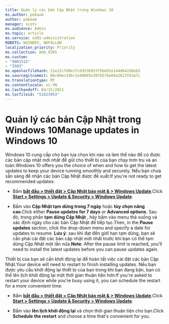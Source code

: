 ```yaml
---
title: Quản lý các bản Cập Nhật trong Windows 10
ms.author: pebaum
author: pebaum
manager: scotv
ms.audience: Admin
ms.topic: article
ms.service: o365-administration
ROBOTS: NOINDEX, NOFOLLOW
localization_priority: Priority
ms.collection: Adm_O365
ms.custom:
- "9001515"
- "3583"
ms.openlocfilehash: 21e22cfd8e1fcd353b953f5bdd2e144d642dbeb2
ms.sourcegitcommit: 8bc60ec34bc1e40685e3976576e04a2623f63a7c
ms.translationtype: MT
ms.contentlocale: vi-VN
ms.lasthandoff: 04/15/2021
ms.locfileid: "51823953"
---
```

# <a name="manage-updates-in-windows-10"></a><span data-ttu-id="500cc-102">Quản lý các bản Cập Nhật trong Windows 10</span><span class="sxs-lookup"><span data-stu-id="500cc-102">Manage updates in Windows 10</span></span>

<span data-ttu-id="500cc-103">Windows 10 cung cấp cho bạn lựa chọn khi nào và làm thế nào để có được các bản cập nhật mới nhất để giữ cho thiết bị của bạn chạy trơn tru và an toàn.</span><span class="sxs-lookup"><span data-stu-id="500cc-103">Windows 10 offers you the choice of when and how to get the latest updates to keep your device running smoothly and securely.</span></span> <span data-ttu-id="500cc-104">Nếu bạn chưa sẵn sàng để nhận các bản Cập Nhật được đề xuất:</span><span class="sxs-lookup"><span data-stu-id="500cc-104">If you're not ready to get recommended updates:</span></span>

- <span data-ttu-id="500cc-105">Bấm **[bắt đầu > thiết đặt > Cập Nhật bảo mật & > Windows Update](ms-settings:windowsupdate)**.</span><span class="sxs-lookup"><span data-stu-id="500cc-105">Click **[Start > Settings > Update & Security > Windows Update](ms-settings:windowsupdate)**.</span></span>

- <span data-ttu-id="500cc-106">Bấm vào **Cập Nhật tạm dừng trong 7 ngày** hoặc **tùy chọn nâng cao**.</span><span class="sxs-lookup"><span data-stu-id="500cc-106">Click either **Pause updates for 7 days** or **Advanced options**.</span></span> <span data-ttu-id="500cc-107">Sau đó, trong phần **tạm dừng Cập Nhật** , hãy bấm vào menu thả xuống và xác định ngày cho các bản Cập Nhật để tiếp tục.</span><span class="sxs-lookup"><span data-stu-id="500cc-107">Then, in the **Pause updates** section, click the drop-down menu and specify a date for updates to resume.</span></span> <span data-ttu-id="500cc-108">**Lưu ý**: sau khi đạt đến giới hạn tạm dừng, bạn sẽ cần phải cài đặt các bản cập nhật mới nhất trước khi bạn có thể tạm dừng Cập Nhật một lần nữa.</span><span class="sxs-lookup"><span data-stu-id="500cc-108">**Note**: After the pause limit is reached, you'll need to install the latest updates before you can pause updates again.</span></span>

<span data-ttu-id="500cc-109">Thiết bị của bạn sẽ cần khởi động lại để hoàn tất việc cài đặt các bản Cập Nhật.</span><span class="sxs-lookup"><span data-stu-id="500cc-109">Your device will need to restart to finish installing updates.</span></span> <span data-ttu-id="500cc-110">Nếu bạn được yêu cầu khởi động lại thiết bị của bạn trong khi bạn đang bận, bạn có thể lên lịch khởi động lại một thời gian thuận tiện hơn:</span><span class="sxs-lookup"><span data-stu-id="500cc-110">If you're asked to restart your device while you're busy using it, you can schedule the restart for a more convenient time:</span></span>

- <span data-ttu-id="500cc-111">Bấm **[bắt đầu > thiết đặt > Cập Nhật bảo mật & > Windows Update](ms-settings:windowsupdate)**.</span><span class="sxs-lookup"><span data-stu-id="500cc-111">Click **[Start > Settings > Update & Security > Windows Update](ms-settings:windowsupdate)**.</span></span>

- <span data-ttu-id="500cc-112">Bấm vào **lên lịch khởi động lại** và chọn thời gian thuận tiện cho bạn.</span><span class="sxs-lookup"><span data-stu-id="500cc-112">Click **Schedule the restart** and choose a time that's convenient for you.</span></span>

